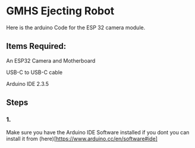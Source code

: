 # GMHS Ejecting Robot
Here is the arduino Code for the ESP 32 camera module.


## Items Required:
An ESP32 Camera and Motherboard

USB-C to USB-C cable 

Arduino IDE 2.3.5

## Steps

### 1.
Make sure you have the Arduino IDE Software installed if you dont you can install it from (here)[https://www.arduino.cc/en/software#ide]

